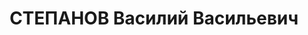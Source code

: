 ---
title: СТЕПАНОВ Василий Васильевич
description: "Род. в 1895, член ВКП(б). Проживал: г. Оренбург. Председатель облисполкома\
  \ \n  Приговор: ВК ВС СССР, 28.01.1938 – ВМН. \n  Реабилитирован март 1957"
---